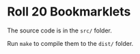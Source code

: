 # Roll 20 Bookmarklets

The source code is in the `src/` folder.

Run `make` to compile them to the `dist/` folder.
